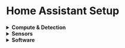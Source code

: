 # Home Assistant Setup

<details>
<summary>
  <b>Compute & Detection</b>  </summary>
  <p><a href="https://www.intel.com/content/www/us/en/products/boards-kits/nuc/kits/nuc7i5bnh.html">Intel NUC</a></p>
  <p><a href="https://www.aliexpress.com/item/Wireless-Zigbee-CC2531-Sniffer-Bare-Board-Packet-Protocol-Analyzer-Module-USB-Interface-Dongle-Capture-Packet-Module/32852226435.html?spm=2114.search0104.3.9.6ae64da4Ihy5MO&ws_ab_test=searchweb0_0,searchweb201602_1_10065_10130_10068_10890_10547_319_10546_317_10548_10545_10696_453_10084_454_10083_10618_10307_537_536_10902_10059_10884_10887_321_322_10103,searchweb201603_57,ppcSwitch_0&algo_expid=532ac65a-3e80-4722-aded-c42d3397f247-1&algo_pvid=532ac65a-3e80-4722-aded-c42d3397f247">CC 2531</a></p>
</details>
<details>
<summary>
  <b>Sensors</b>  </summary>
  <p><a href="https://www.intel.com/content/www/us/en/products/boards-kits/nuc/kits/nuc7i5bnh.html">Intel NUC</a></p>
  <p><a href="https://www.aliexpress.com/item/Wireless-Zigbee-CC2531-Sniffer-Bare-Board-Packet-Protocol-Analyzer-Module-USB-Interface-Dongle-Capture-Packet-Module/32852226435.html?spm=2114.search0104.3.9.6ae64da4Ihy5MO&ws_ab_test=searchweb0_0,searchweb201602_1_10065_10130_10068_10890_10547_319_10546_317_10548_10545_10696_453_10084_454_10083_10618_10307_537_536_10902_10059_10884_10887_321_322_10103,searchweb201603_57,ppcSwitch_0&algo_expid=532ac65a-3e80-4722-aded-c42d3397f247-1&algo_pvid=532ac65a-3e80-4722-aded-c42d3397f247">CC 2531</a></p>
</details>
<details>
    <summary>
  <b>Software</b>  </summary>
  <p><strong>Docker Containers</strong></p> 
  <ul>
    <li><a href="https://hub.docker.com/r/homeassistant/home-assistant">Home Assistant</a></li>
    <li><a href="https://hub.docker.com/r/portainer/portainer">Portainer</a></li>
    <li><a href="https://hub.docker.com/_/eclipse-mosquitto">Mosquitto</a></li>
    <li><a href="https://hub.docker.com/r/organizrtools/organizr-v2">Organizr</a></li>
    <li><a href="https://hub.docker.com/r/plexinc/pms-docker">Plex</a></li>
    <li><a href="https://hub.docker.com/r/abiosoft/caddy">Caddy</a></li>    
    <li><a href="https://hub.docker.com/r/v2tec/watchtower">Watchtower</a></li> 
    <li><a href="https://hub.docker.com/r/nodered/node-red-docker">Node-RED</a></li> 
    </details>
